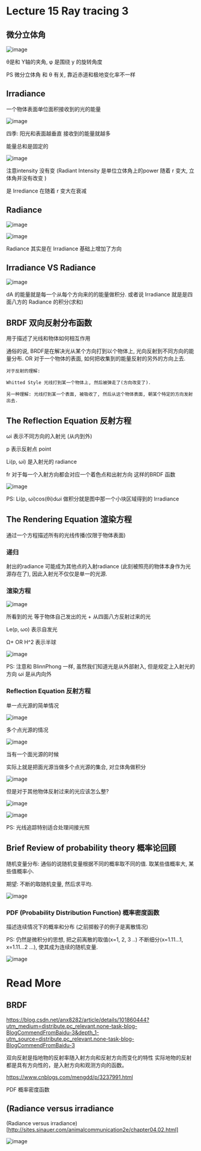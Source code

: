 # Lecture 15 Ray tracing 3

## 微分立体角

![image](https://raw.githubusercontent.com/lumixraku/NotesForGraphics/master/images/radiance6.png)

θ是和 Y轴的夹角, φ 是围绕 y 的旋转角度

PS  微分立体角 和 θ 有关, 靠近赤道和极地变化率不一样

## Irradiance
一个物体表面单位面积接收到的光的能量

![image](https://raw.githubusercontent.com/lumixraku/NotesForGraphics/master/images/irradiance.png)

四季: 阳光和表面越垂直 接收到的能量就越多

能量总和是固定的

![image](https://raw.githubusercontent.com/lumixraku/NotesForGraphics/master/images/irradiance2.png)

注意intensity 没有变 (Radiant Intensity 是单位立体角上的power 随着 r 变大, 立体角并没有改变 )

是 Irrediance 在随着 r 变大在衰减


## Radiance

![image](https://raw.githubusercontent.com/lumixraku/NotesForGraphics/master/images/radiance6.png)

![image](https://raw.githubusercontent.com/lumixraku/NotesForGraphics/master/images/radiance7.png)

Radiance 其实是在 Irradiance 基础上增加了方向

## Irradiance  VS  Radiance

![image](https://raw.githubusercontent.com/lumixraku/NotesForGraphics/master/images/radiance8.png)

dA 的能量就是每一个从每个方向来的的能量做积分.  或者说 Irradiance 就是是四面八方的 Radiance 的积分(求和)

## BRDF 双向反射分布函数
用于描述了光线和物体如何相互作用

通俗的说, BRDF是在解决光从某个方向打到以个物体上, 光向反射到不同方向的能量分布. OR  对于一个物体的表面, 如何把收集到的能量反射的另外的方向上去.

```
对于反射的理解:

Whitted Style 光线打到某一个物体上, 然后被弹走了(方向改变了).

另一种理解: 光线打到某一个表面, 被吸收了, 然后从这个物体表面, 朝某个特定的方向发射出去.
```

## The Reflection Equation 反射方程

ωi 表示不同方向的入射光 (从内到外)

p 表示反射点 point

Li(p, ωi) 是入射光的 radiance

fr 对于每一个入射方向都会对应一个着色点和出射方向 这样的BRDF 函数


![image](https://raw.githubusercontent.com/lumixraku/NotesForGraphics/master/images/brdf.png)

PS: Li(p, ωi)cos(θi)dωi 做积分就是图中那一个小块区域得到的 Irradiance








## The Rendering Equation 渲染方程

通过一个方程描述所有的光线传播(仅限于物体表面)

### 递归

射出的radiance 可能成为其他点的入射radiance (此刻被照亮的物体本身作为光源存在了), 因此入射光不仅仅是单一的光源.


### 渲染方程
![image](https://raw.githubusercontent.com/lumixraku/NotesForGraphics/master/images/rendering2.jpg)


所看到的光 等于物体自己发出的光 + 从四面八方反射过来的光


Le(p, ωo) 表示自发光

Ω+  OR   H^2 表示半球

![image](https://raw.githubusercontent.com/lumixraku/NotesForGraphics/master/images/rendering.jpg)


PS: 注意和 BlinnPhong 一样, 虽然我们知道光是从外部射入, 但是规定上入射光的方向 ωi 是从内向外

### Reflection Equation 反射方程

单一点光源的简单情况

![image](https://raw.githubusercontent.com/lumixraku/NotesForGraphics/master/images/reflect.jpg)

多个点光源的情况

![image](https://raw.githubusercontent.com/lumixraku/NotesForGraphics/master/images/reflect2.jpg)

当有一个面光源的时候

实际上就是把面光源当做多个点光源的集合,  对立体角做积分

![image](https://raw.githubusercontent.com/lumixraku/NotesForGraphics/master/images/reflect3.jpg)


但是对于其他物体反射过来的光应该怎么整?

![image](https://raw.githubusercontent.com/lumixraku/NotesForGraphics/master/images/rendering3.jpg)


![image](https://raw.githubusercontent.com/lumixraku/NotesForGraphics/master/images/rendering4.jpg)

PS: 光线追踪特别适合处理间接光照

## Brief Review of probability theory 概率论回顾

随机变量分布: 通俗的说随机变量根据不同的概率取不同的值. 取某些值概率大, 某些值概率小.

期望: 不断的取随机变量, 然后求平均.

![image](https://raw.githubusercontent.com/lumixraku/NotesForGraphics/master/images/propability.jpg)

### PDF (Probability Distribution Function) 概率密度函数
描述连续情况下的概率和分布  (之前掷骰子的例子是离散情况)

PS: 仍然是微积分的思想, 把之前离散的取值(x=1, 2, 3 ..)
不断细分(x=1.11...1, x=1.11...2 ...), 使其成为连续的随机变量.

![image](https://raw.githubusercontent.com/lumixraku/NotesForGraphics/master/images/propability2.jpg)


# Read More

## BRDF
https://blog.csdn.net/anx8282/article/details/101860444?utm_medium=distribute.pc_relevant.none-task-blog-BlogCommendFromBaidu-3&depth_1-utm_source=distribute.pc_relevant.none-task-blog-BlogCommendFromBaidu-3

双向反射是指地物的反射率随入射方向和反射方向而变化的特性  实际地物的反射都是具有方向性的，是入射方向和观测方向的函数。

https://www.cnblogs.com/mengdd/p/3237991.html

PDF 概率密度函数


## (Radiance versus irradiance
(Radiance versus irradiance)[http://sites.sinauer.com/animalcommunication2e/chapter04.02.html]

![image](https://raw.githubusercontent.com/lumixraku/NotesForGraphics/master/images/radiance11.jpg)
